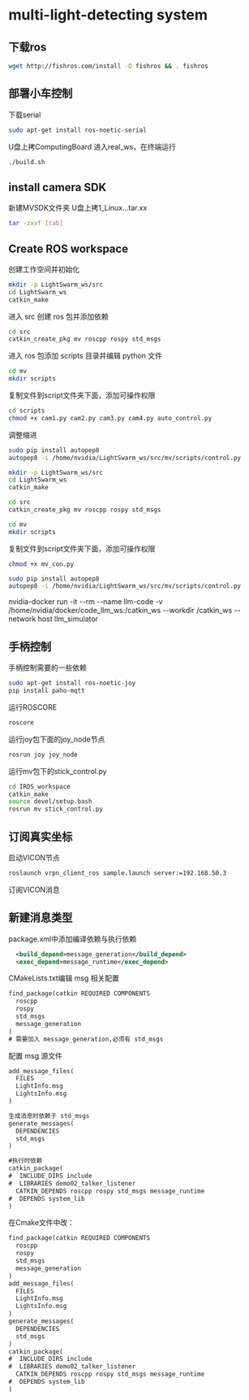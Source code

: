 # multi-light-detecting system
## 下载ros
```bash
wget http://fishros.com/install -O fishros && . fishros
```
## 部署小车控制
下载serial
```bash
sudo apt-get install ros-noetic-serial
```
U盘上拷ComputingBoard
进入real_ws，在终端运行
```bash
./build.sh
```
## install camera SDK
新建MVSDK文件夹
U盘上拷1_Linux...tar.xx
```bash
tar -zxvf [tab]
```
## Create ROS workspace
创建工作空间并初始化
```bash
mkdir -p LightSwarm_ws/src
cd LightSwarm_ws
catkin_make
```
进入 src 创建 ros 包并添加依赖
```bash
cd src
catkin_create_pkg mv roscpp rospy std_msgs
```
进入 ros 包添加 scripts 目录并编辑 python 文件
```bash
cd mv
mkdir scripts
```
复制文件到script文件夹下面，添加可操作权限
```bash
cd scripts
chmod +x cam1.py cam2.py cam3.py cam4.py auto_control.py
```
调整缩进
```bash
sudo pip install autopep8
autopep8 -i /home/nvidia/LightSwarm_ws/src/mv/scripts/control.py
```
```bash
mkdir -p LightSwarm_ws/src
cd LightSwarm_ws
catkin_make

cd src
catkin_create_pkg mv roscpp rospy std_msgs

cd mv
mkdir scripts
```
复制文件到script文件夹下面，添加可操作权限
```bash
chmod +x mv_con.py

sudo pip install autopep8
autopep8 -i /home/nvidia/LightSwarm_ws/src/mv/scripts/control.py
```

nvidia-docker run -it --rm     --name llm-code     -v /home/nvidia/docker/code_llm_ws:/catkin_ws     --workdir /catkin_ws     --network host     llm_simulator

## 手柄控制
手柄控制需要的一些依赖
```bash
sudo apt-get install ros-noetic-joy
pip install paho-mqtt
```
运行ROSCORE
```bash
roscore
```
运行joy包下面的joy_node节点
```bash
rosrun joy joy_node
```
运行mv包下的stick_control.py
```bash
cd IROS_workspace
catkin_make
source devel/setup.bash
rosrun mv stick_control.py
```
## 订阅真实坐标
启动VICON节点
```bash
roslaunch vrpn_client_ros sample.launch server:=192.168.50.3
```
订阅VICON消息
## 新建消息类型
package.xml中添加编译依赖与执行依赖
```xml
  <build_depend>message_generation</build_depend>
  <exec_depend>message_runtime</exec_depend>
```

CMakeLists.txt编辑 msg 相关配置
```txt
find_package(catkin REQUIRED COMPONENTS
  roscpp
  rospy
  std_msgs
  message_generation
)
# 需要加入 message_generation,必须有 std_msgs
```

配置 msg 源文件
```txt
add_message_files(
  FILES
  LightInfo.msg
  LightsInfo.msg
)
```
```txt
生成消息时依赖于 std_msgs
generate_messages(
  DEPENDENCIES
  std_msgs
)
```

```txt
#执行时依赖
catkin_package(
#  INCLUDE_DIRS include
#  LIBRARIES demo02_talker_listener
  CATKIN_DEPENDS roscpp rospy std_msgs message_runtime
#  DEPENDS system_lib
)
```
在Cmake文件中改：
```txt
find_package(catkin REQUIRED COMPONENTS
  roscpp
  rospy
  std_msgs
  message_generation
)
add_message_files(
  FILES
  LightInfo.msg
  LightsInfo.msg
)
generate_messages(
  DEPENDENCIES
  std_msgs
)
catkin_package(
#  INCLUDE_DIRS include
#  LIBRARIES demo02_talker_listener
  CATKIN_DEPENDS roscpp rospy std_msgs message_runtime
#  DEPENDS system_lib
)
```
